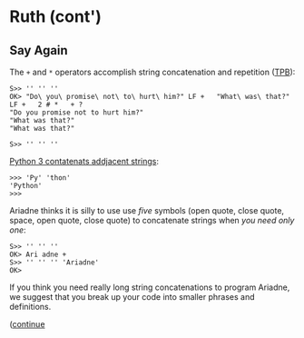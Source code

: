 # Ruth (cont')

## Say Again

The `+` and `*` operators accomplish string concatenation and repetition ([TPB]()):

    S>> '' '' ''
    OK> "Do\ you\ promise\ not\ to\ hurt\ him?" LF +   "What\ was\ that?" LF +   2 # *   + ?
    "Do you promise not to hurt him?"
    "What was that?"
    "What was that?"
    
    S>> '' '' ''
  
[Python 3 contatenats addjacent strings](https://docs.python.org/3/tutorial/introduction.html#strings):

    >>> 'Py' 'thon'
    'Python'
    >>>
  
Ariadne thinks it is silly to use use _five_ symbols (open quote, close quote, space, open quote, close quote) to concatenate strings when _you need only one_:

    S>> '' '' ''
    OK> Ari adne +
    S>> '' '' '' 'Ariadne'
    OK>
  
If you think you need really long string concatenations to program Ariadne, we suggest that you break up your code into smaller phrases and definitions.

([continue](https://github.com/dmparrishphd/Python4th/blob/master/2b/Tutorial/body9.md)
